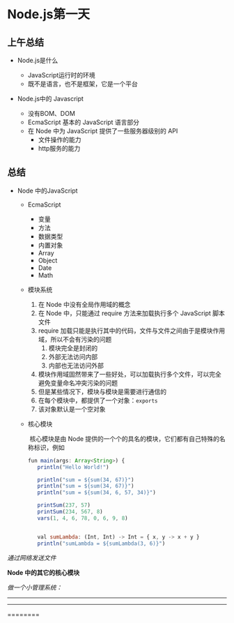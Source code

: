 # Node.js第一天

## 上午总结

+ Node.js是什么
  + JavaScript运行时的环境
  + 既不是语言，也不是框架，它是一个平台

+ Node.js中的 Javascript
  + 没有BOM、DOM
  + EcmaScript 基本的 JavaScript 语言部分
  + 在 Node 中为 JavaScript 提供了一些服务器级别的 API
    + 文件操作的能力
    + http服务的能力

## 总结

- Node 中的JavaScript 

  + EcmaScript

    + 变量
    + 方法
    + 数据类型
    + 内置对象
    + Array
    + Object
    + Date
    + Math

  + 模块系统

    1. 在 Node 中没有全局作用域的概念
    2. 在 Node 中，只能通过 require 方法来加载执行多个 JavaScript 脚本文件
    3. require 加载只能是执行其中的代码，文件与文件之间由于是模块作用域，所以不会有污染的问题
       1. 模块完全是封闭的
       2. 外部无法访问内部
       3. 内部也无法访问外部
    4. 模块作用域固然带来了一些好处，可以加载执行多个文件，可以完全避免变量命名冲突污染的问题
    5. 但是某些情况下，模块与模块是需要进行通信的
    6. 在每个模块中，都提供了一个对象：`exports`
    7. 该对象默认是一个空对象

  + 核心模块

    ​     核心模块是由 Node 提供的一个个的具名的模块，它们都有自己特殊的名称标识，例如

    ```javascript
    fun main(args: Array<String>) {
       println("Hello World!")
    
       println("sum = ${sum(34, 67)}")
       println("sum = ${sum(34, 67)}")
       println("sum = ${sum(34, 6, 57, 34)}")
    
       printSum(237, 57)
       printSum(234, 567, 8)
       vars(1, 4, 6, 78, 0, 6, 9, 8)
    
    
       val sumLambda: (Int, Int) -> Int = { x, y -> x + y }
       println("sumLambda = ${sumLambda(3, 6)}")
    ```

*通过网络发送文件*

**Node 中的其它的核心模块**

_做一个小管理系统：_

***

---

========












